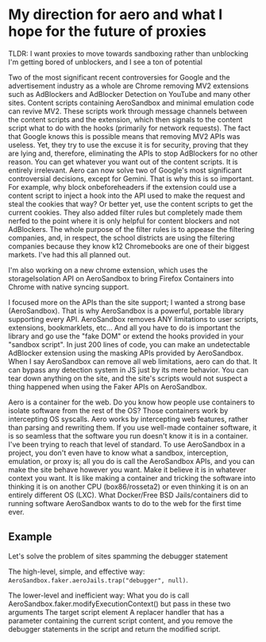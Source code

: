 # My direction for aero and what I hope for the future of proxies

TLDR: I want proxies to move towards sandboxing rather than unblocking
I'm getting bored of unblockers, and I see a ton of potential

Two of the most significant recent controversies for Google and the advertisement industry as a whole are Chrome removing MV2 extensions such as AdBlockers and AdBlocker Detection on YouTube and many other sites. Content scripts containing AeroSandbox and minimal emulation code can revive MV2. These scripts work through message channels between the content scripts and the extension, which then signals to the content script what to do with the hooks (primarily for network requests). The fact that Google knows this is possible means that removing MV2 APIs was useless. Yet, they try to use the excuse it is for security, proving that they are lying and, therefore, eliminating the APIs to stop AdBlockers for no other reason. You can get whatever you want out of the content scripts. It is entirely irrelevant. Aero can now solve two of Google's most significant controversial decisions, except for Gemini. That is why this is so important. For example, why block onbeforeheaders if the extension could use a content script to inject a hook into the API used to make the request and steal the cookies that way? Or better yet, use the content scripts to get the current cookies. They also added filter rules but completely made them nerfed to the point where it is only helpful for content blockers and not AdBlockers. The whole purpose of the filter rules is to appease the filtering companies, and, in respect, the school districts are using the filtering companies because they know k12 Chromebooks are one of their biggest markets. I've had this all planned out.

I'm also working on a new chrome extension, which uses the storageIsolation API on AeroSandbox to bring Firefox Containers into Chrome with native syncing support.

I focused more on the APIs than the site support; I wanted a strong base (AeroSandbox). That is why AeroSandbox is a powerful, portable library supporting every API. AeroSandbox removes ANY limitations to user scripts, extensions, bookmarklets, etc... And all you have to do is important the library and go use the "fake DOM" or extend the hooks provided in your "sandbox script". In just 200 lines of code, you can make an undetectable AdBlocker extension using the masking APIs provided by AeroSandbox. When I say AeroSandbox can remove all web limitations, aero can do that. It can bypass any detection system in JS just by its mere behavior. You can tear down anything on the site, and the site's scripts would not suspect a thing happened when using the Faker APIs on AeroSandbox.

Aero is a container for the web. Do you know how people use containers to isolate software from the rest of the OS? Those containers work by intercepting OS syscalls. Aero works by intercepting web features, rather than parsing and rewriting them. If you use well-made container software, it is so seamless that the software you run doesn't know it is in a container. I've been trying to reach that level of standard. To use AeroSandbox in a project, you don't even have to know what a sandbox, interception, emulation, or proxy is; all you do is call the AeroSandbox APIs, and you can make the site behave however you want. Make it believe it is in whatever context you want. It is like making a container and tricking the software into thinking it is on another CPU (box86/rosseta2) or even thinking it is on an entirely different OS (LXC). What Docker/Free BSD Jails/containers did to running software AeroSandbox wants to do to the web for the first time ever.

## Example

Let's solve the problem of sites spamming the debugger statement

The high-level, simple, and effective way: `AeroSandbox.faker.aeroJails.trap("debugger", null)`.

The lower-level and inefficient way: What you do is call AeroSandbox.faker.modifyExecutionContext() but pass in these two arguments
The target script element
A replacer handler that has a parameter containing the current script content, and you remove the debugger statements in the script and return the modified script.
